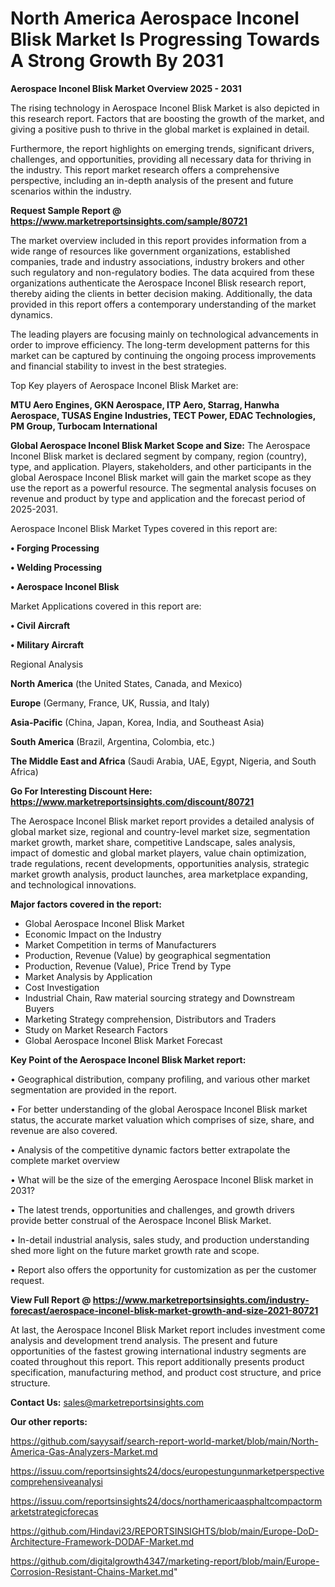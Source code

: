 # North America Aerospace Inconel Blisk Market Is Progressing Towards A Strong Growth By 2031

<Strong> Aerospace Inconel Blisk Market Overview 2025 - 2031</strong>

The rising technology in Aerospace Inconel Blisk Market is also depicted in this research report. Factors that are boosting the growth of the market, and giving a positive push to thrive in the global market is explained in detail.

Furthermore, the report highlights on emerging trends, significant drivers, challenges, and opportunities, providing all necessary data for thriving in the industry. This report market research offers a comprehensive perspective, including an in-depth analysis of the present and future scenarios within the industry.

<strong>Request Sample Report @ <a href=https://www.marketreportsinsights.com/sample/80721>https://www.marketreportsinsights.com/sample/80721</a></strong>

The market overview included in this report provides information from a wide range of resources like government organizations, established companies, trade and industry associations, industry brokers and other such regulatory and non-regulatory bodies. The data acquired from these organizations authenticate the Aerospace Inconel Blisk research report, thereby aiding the clients in better decision making. Additionally, the data provided in this report offers a contemporary understanding of the market dynamics.

The leading players are focusing mainly on technological advancements in order to improve efficiency. The long-term development patterns for this market can be captured by continuing the ongoing process improvements and financial stability to invest in the best strategies.

Top Key players of Aerospace Inconel Blisk Market are:

<strong>MTU Aero Engines, GKN Aerospace, ITP Aero, Starrag, Hanwha Aerospace, TUSAS Engine Industries, TECT Power, EDAC Technologies, PM Group, Turbocam International</strong>

<strong><b>Global Aerospace Inconel Blisk Market Scope and Size:</b></strong>
The Aerospace Inconel Blisk market is declared segment by company, region (country), type, and application. Players, stakeholders, and other participants in the global Aerospace Inconel Blisk market will gain the market scope as they use the report as a powerful resource. The segmental analysis focuses on revenue and product by type and application and the forecast period of 2025-2031.

Aerospace Inconel Blisk Market Types covered in this report are:

<strong>• Forging Processing

• Welding Processing

• Aerospace Inconel Blisk</strong>

Market Applications covered in this report are:

<strong>• Civil Aircraft

• Military Aircraft</strong> 

Regional Analysis

<strong>North America</strong> (the United States, Canada, and Mexico)

<strong>Europe</strong> (Germany, France, UK, Russia, and Italy)

<strong>Asia-Pacific</strong> (China, Japan, Korea, India, and Southeast Asia)

<strong>South America</strong> (Brazil, Argentina, Colombia, etc.)

<strong>The Middle East and Africa</strong> (Saudi Arabia, UAE, Egypt, Nigeria, and South Africa)

<strong>Go For Interesting Discount Here: <a href=https://www.marketreportsinsights.com/discount/80721>https://www.marketreportsinsights.com/discount/80721</a></strong>

The Aerospace Inconel Blisk market report provides a detailed analysis of global market size, regional and country-level market size, segmentation market growth, market share, competitive Landscape, sales analysis, impact of domestic and global market players, value chain optimization, trade regulations, recent developments, opportunities analysis, strategic market growth analysis, product launches, area marketplace expanding, and technological innovations.

<strong><b>Major factors covered in the report:</b></strong>
<ul>
  <li>Global Aerospace Inconel Blisk Market </li>
  <li>Economic Impact on the Industry</li>
  <li>Market Competition in terms of Manufacturers</li>
  <li>Production, Revenue (Value) by geographical segmentation</li>
  <li>Production, Revenue (Value), Price Trend by Type</li>
  <li>Market Analysis by Application</li>
  <li>Cost Investigation</li>
  <li>Industrial Chain, Raw material sourcing strategy and Downstream Buyers</li>
  <li>Marketing Strategy comprehension, Distributors and Traders</li>
  <li>Study on Market Research Factors</li>
  <li>Global Aerospace Inconel Blisk Market Forecast</li>
</ul>

<strong><b>Key Point of the Aerospace Inconel Blisk Market report:</b></strong>

• Geographical distribution, company profiling, and various other market segmentation are provided in the report.

• For better understanding of the global Aerospace Inconel Blisk market status, the accurate market valuation which comprises of size, share, and revenue are also covered.

• Analysis of the competitive dynamic factors better extrapolate the complete market overview

• What will be the size of the emerging Aerospace Inconel Blisk market in 2031?

• The latest trends, opportunities and challenges, and growth drivers provide better construal of the Aerospace Inconel Blisk Market.

• In-detail industrial analysis, sales study, and production understanding shed more light on the future market growth rate and scope.

• Report also offers the opportunity for customization as per the customer request.

<strong><b>View Full Report @ <a href=https://www.marketreportsinsights.com/industry-forecast/aerospace-inconel-blisk-market-growth-and-size-2021-80721>https://www.marketreportsinsights.com/industry-forecast/aerospace-inconel-blisk-market-growth-and-size-2021-80721</a></b></strong>


At last, the Aerospace Inconel Blisk Market report includes investment come analysis and development trend analysis. The present and future opportunities of the fastest growing international industry segments are coated throughout this report. This report additionally presents product specification, manufacturing method, and product cost structure, and price structure.

<strong>Contact Us:</strong>
sales@marketreportsinsights.com

<strong>Our other reports:</strong>

<a href=https://github.com/sayysaif/search-report-world-market/blob/main/North-America-Gas-Analyzers-Market.md>https://github.com/sayysaif/search-report-world-market/blob/main/North-America-Gas-Analyzers-Market.md</a>

<a href=https://issuu.com/reportsinsights24/docs/europestungunmarketperspectivecomprehensiveanalysi>https://issuu.com/reportsinsights24/docs/europestungunmarketperspectivecomprehensiveanalysi</a>

<a href=https://issuu.com/reportsinsights24/docs/northamericaasphaltcompactormarketstrategicforecas>https://issuu.com/reportsinsights24/docs/northamericaasphaltcompactormarketstrategicforecas</a>

<a href=https://github.com/Hindavi23/REPORTSINSIGHTS/blob/main/Europe-DoD-Architecture-Framework-DODAF-Market.md>https://github.com/Hindavi23/REPORTSINSIGHTS/blob/main/Europe-DoD-Architecture-Framework-DODAF-Market.md</a>

<a href=https://github.com/digitalgrowth4347/marketing-report/blob/main/Europe-Corrosion-Resistant-Chains-Market.md>https://github.com/digitalgrowth4347/marketing-report/blob/main/Europe-Corrosion-Resistant-Chains-Market.md</a>"
